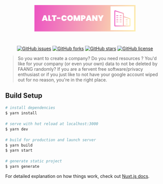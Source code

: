 <p align="center"><img align="center" style="width:320px" src="./static/logo/logo_smaller.png"/></p><br/>

 <p align="center">
  <a href="https://github.com/Mikaleb/Alt-Company/issues"><img alt="GitHub issues" src="https://img.shields.io/github/issues/Mikaleb/Alt-Company"></a>
  <a href="https://github.com/Mikaleb/Alt-Company/network"><img alt="GitHub forks" src="https://img.shields.io/github/forks/Mikaleb/Alt-Company"></a>
  <a href="https://github.com/Mikaleb/Alt-Company/stargazers"><img alt="GitHub stars" src="https://img.shields.io/github/stars/Mikaleb/Alt-Company"></a>
  <a href="https://github.com/Mikaleb/Alt-Company"><img alt="GitHub license" src="https://img.shields.io/github/license/Mikaleb/Alt-Company"></a>
</p>

> So you want to create a company? Do you need resources ? You'd like for your company (or even your own) data to not be deleted by FAANG randomly?
If you are a fervent free software/privacy enthusiast or if you just like to not have your google account wiped out for no reason, you're in the right place.

## Build Setup

```bash
# install dependencies
$ yarn install

# serve with hot reload at localhost:3000
$ yarn dev

# build for production and launch server
$ yarn build
$ yarn start

# generate static project
$ yarn generate
```

For detailed explanation on how things work, check out [Nuxt.js docs](https://nuxtjs.org).
